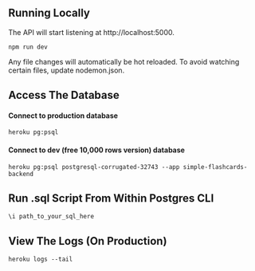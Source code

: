 ## Running Locally
The API will start listening at http://localhost:5000.
```
npm run dev
```
Any file changes will automatically be hot reloaded. To avoid watching certain files, update nodemon.json.

## Access The Database

#### Connect to production database
```
heroku pg:psql
```

#### Connect to dev (free 10,000 rows version) database
```
heroku pg:psql postgresql-corrugated-32743 --app simple-flashcards-backend
```

## Run .sql Script From Within Postgres CLI
```
\i path_to_your_sql_here
```

## View The Logs (On Production)
```
heroku logs --tail
```
